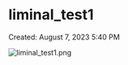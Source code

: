 # liminal_test1

Created: August 7, 2023 5:40 PM

![liminal_test1.png](liminal_test1%202c39d20252d7432b978644b49d87ce09/liminal_test1.png)
